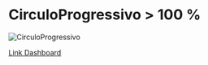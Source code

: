# CirculoProgressivo > 100 %

![CirculoProgressivo](https://user-images.githubusercontent.com/68854093/216126542-9f11125c-ab42-4330-87de-a0d4e796d45e.png)

[Link Dashboard](https://app.powerbi.com/view?r=eyJrIjoiNjBkYzRhYWUtYjdkNy00ZWI2LTkzYWEtYzg1NGUwNTgyYzE0IiwidCI6ImVmMDhmOTQ4LTMzNzItNDA2OC1hZTVkLTg3M2FhODViZTk5NCJ9)
